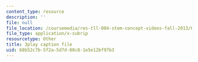 ```yaml
---
content_type: resource
description: ''
file: null
file_location: /coursemedia/res-tll-004-stem-concept-videos-fall-2013/68b52c7b5f2a5d7d80c81e5e12bf97b3_DjMaDN3EtWc.vtt
file_type: application/x-subrip
resourcetype: Other
title: 3play caption file
uid: 68b52c7b-5f2a-5d7d-80c8-1e5e12bf97b3
---
```

